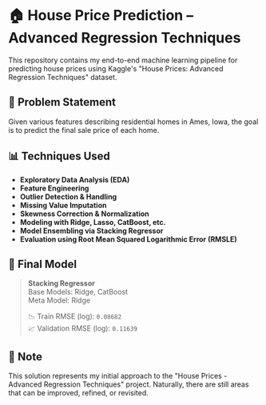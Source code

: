 # 🏠 House Price Prediction – Advanced Regression Techniques

This repository contains my end-to-end machine learning pipeline for predicting house prices using Kaggle's "House Prices: Advanced Regression Techniques" dataset.

## 📌 Problem Statement

Given various features describing residential homes in Ames, Iowa, the goal is to predict the final sale price of each home.

## 📊 Techniques Used

- **Exploratory Data Analysis (EDA)**
- **Feature Engineering**
- **Outlier Detection & Handling**
- **Missing Value Imputation**
- **Skewness Correction & Normalization**
- **Modeling with Ridge, Lasso, CatBoost, etc.**
- **Model Ensembling via Stacking Regressor**
- **Evaluation using Root Mean Squared Logarithmic Error (RMSLE)**

## 🧠 Final Model

> **Stacking Regressor**  
> Base Models: Ridge, CatBoost  
> Meta Model: Ridge  
>  
> 📉 Train RMSE (log): `0.08682`  
> 📈 Validation RMSE (log): `0.11639`

## 📝 Note

This solution represents my initial approach to the "House Prices - Advanced Regression Techniques" project. Naturally, there are still areas that can be improved, refined,
or revisited. 
